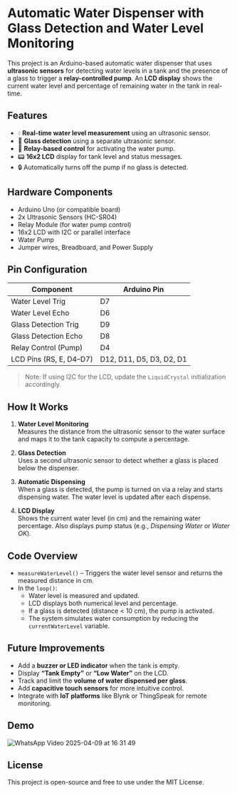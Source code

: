 # Automatic Water Dispenser with Glass Detection and Water Level Monitoring

This project is an Arduino-based automatic water dispenser that uses **ultrasonic sensors** for detecting water levels in a tank and the presence of a glass to trigger a **relay-controlled pump**. An **LCD display** shows the current water level and percentage of remaining water in the tank in real-time.

## Features

- 💧 **Real-time water level measurement** using an ultrasonic sensor.
- 🥛 **Glass detection** using a separate ultrasonic sensor.
- 🔁 **Relay-based control** for activating the water pump.
- 📟 **16x2 LCD** display for tank level and status messages.
- 🔒 Automatically turns off the pump if no glass is detected.

## Hardware Components

- Arduino Uno (or compatible board)
- 2x Ultrasonic Sensors (HC-SR04)
- Relay Module (for water pump control)
- 16x2 LCD with I2C or parallel interface
- Water Pump
- Jumper wires, Breadboard, and Power Supply

## Pin Configuration

| Component                | Arduino Pin |
|-------------------------|-------------|
| Water Level Trig        | D7          |
| Water Level Echo        | D6          |
| Glass Detection Trig    | D9          |
| Glass Detection Echo    | D8          |
| Relay Control (Pump)    | D4          |
| LCD Pins (RS, E, D4–D7) | D12, D11, D5, D3, D2, D1 |

> Note: If using I2C for the LCD, update the `LiquidCrystal` initialization accordingly.

## How It Works

1. **Water Level Monitoring**  
   Measures the distance from the ultrasonic sensor to the water surface and maps it to the tank capacity to compute a percentage.

2. **Glass Detection**  
   Uses a second ultrasonic sensor to detect whether a glass is placed below the dispenser.

3. **Automatic Dispensing**  
   When a glass is detected, the pump is turned on via a relay and starts dispensing water. The water level is updated after each dispense.

4. **LCD Display**  
   Shows the current water level (in cm) and the remaining water percentage. Also displays pump status (e.g., *Dispensing Water* or *Water OK*).

## Code Overview

- `measureWaterLevel()` – Triggers the water level sensor and returns the measured distance in cm.
- In the `loop()`:
  - Water level is measured and updated.
  - LCD displays both numerical level and percentage.
  - If a glass is detected (distance < 10 cm), the pump is activated.
  - The system simulates water consumption by reducing the `currentWaterLevel` variable.

## Future Improvements

- Add a **buzzer or LED indicator** when the tank is empty.
- Display **“Tank Empty”** or **“Low Water”** on the LCD.
- Track and limit the **volume of water dispensed per glass**.
- Add **capacitive touch sensors** for more intuitive control.
- Integrate with **IoT platforms** like Blynk or ThingSpeak for remote monitoring.

## Demo
![WhatsApp Video 2025-04-09 at 16 31 49](https://github.com/user-attachments/assets/d8902d40-937f-4f33-acfc-a72fd880038a)



## License

This project is open-source and free to use under the MIT License.

